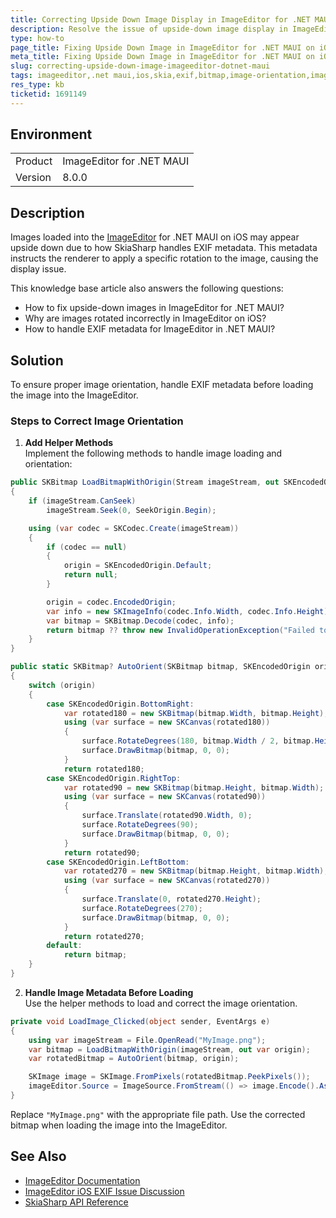 ```yaml
---
title: Correcting Upside Down Image Display in ImageEditor for .NET MAUI
description: Resolve the issue of upside-down image display in ImageEditor for .NET MAUI on iOS by handling EXIF metadata.
type: how-to
page_title: Fixing Upside Down Image in ImageEditor for .NET MAUI on iOS
meta_title: Fixing Upside Down Image in ImageEditor for .NET MAUI on iOS
slug: correcting-upside-down-image-imageeditor-dotnet-maui
tags: imageeditor,.net maui,ios,skia,exif,bitmap,image-orientation,image-metadata
res_type: kb
ticketid: 1691149
---
```


## Environment

<table>
<tbody>
<tr>
<td> Product </td>
<td> ImageEditor for .NET MAUI </td>
</tr>
<tr>
<td> Version </td>
<td> 8.0.0 </td>
</tr>
</tbody>
</table>

## Description

Images loaded into the [ImageEditor](https://docs.telerik.com/devtools/maui/controls/imageeditor/overview) for .NET MAUI on iOS may appear upside down due to how SkiaSharp handles EXIF metadata. This metadata instructs the renderer to apply a specific rotation to the image, causing the display issue.

This knowledge base article also answers the following questions:
- How to fix upside-down images in ImageEditor for .NET MAUI?
- Why are images rotated incorrectly in ImageEditor on iOS?
- How to handle EXIF metadata for ImageEditor in .NET MAUI?

## Solution

To ensure proper image orientation, handle EXIF metadata before loading the image into the ImageEditor.

### Steps to Correct Image Orientation

1. **Add Helper Methods**  
   Implement the following methods to handle image loading and orientation:

```csharp
public SKBitmap LoadBitmapWithOrigin(Stream imageStream, out SKEncodedOrigin origin)
{
    if (imageStream.CanSeek)
        imageStream.Seek(0, SeekOrigin.Begin);

    using (var codec = SKCodec.Create(imageStream))
    {
        if (codec == null)
        {
            origin = SKEncodedOrigin.Default; 
            return null;
        }

        origin = codec.EncodedOrigin;
        var info = new SKImageInfo(codec.Info.Width, codec.Info.Height);
        var bitmap = SKBitmap.Decode(codec, info);
        return bitmap ?? throw new InvalidOperationException("Failed to decode the bitmap.");
    }
}

public static SKBitmap? AutoOrient(SKBitmap bitmap, SKEncodedOrigin origin)
{
    switch (origin)
    {
        case SKEncodedOrigin.BottomRight:
            var rotated180 = new SKBitmap(bitmap.Width, bitmap.Height);
            using (var surface = new SKCanvas(rotated180))
            {
                surface.RotateDegrees(180, bitmap.Width / 2, bitmap.Height / 2);
                surface.DrawBitmap(bitmap, 0, 0);
            }
            return rotated180;
        case SKEncodedOrigin.RightTop:
            var rotated90 = new SKBitmap(bitmap.Height, bitmap.Width);
            using (var surface = new SKCanvas(rotated90))
            {
                surface.Translate(rotated90.Width, 0);
                surface.RotateDegrees(90);
                surface.DrawBitmap(bitmap, 0, 0);
            }
            return rotated90;
        case SKEncodedOrigin.LeftBottom:
            var rotated270 = new SKBitmap(bitmap.Height, bitmap.Width);
            using (var surface = new SKCanvas(rotated270))
            {
                surface.Translate(0, rotated270.Height);
                surface.RotateDegrees(270);
                surface.DrawBitmap(bitmap, 0, 0);
            }
            return rotated270;
        default:
            return bitmap;
    }
}
```

2. **Handle Image Metadata Before Loading**  
   Use the helper methods to load and correct the image orientation.

```csharp
private void LoadImage_Clicked(object sender, EventArgs e)
{
    using var imageStream = File.OpenRead("MyImage.png");
    var bitmap = LoadBitmapWithOrigin(imageStream, out var origin);
    var rotatedBitmap = AutoOrient(bitmap, origin);

    SKImage image = SKImage.FromPixels(rotatedBitmap.PeekPixels());
    imageEditor.Source = ImageSource.FromStream(() => image.Encode().AsStream());
}
```

Replace `"MyImage.png"` with the appropriate file path. Use the corrected bitmap when loading the image into the ImageEditor.

## See Also

- [ImageEditor Documentation](https://docs.telerik.com/devtools/maui/controls/imageeditor/overview)
- [ImageEditor iOS EXIF Issue Discussion](https://feedback.telerik.com/maui/1600114-imageeditor-some-images-are-rotated-initially-when-displaying-in-the-editor)
- [SkiaSharp API Reference](https://docs.microsoft.com/en-us/dotnet/api/skiasharp)
